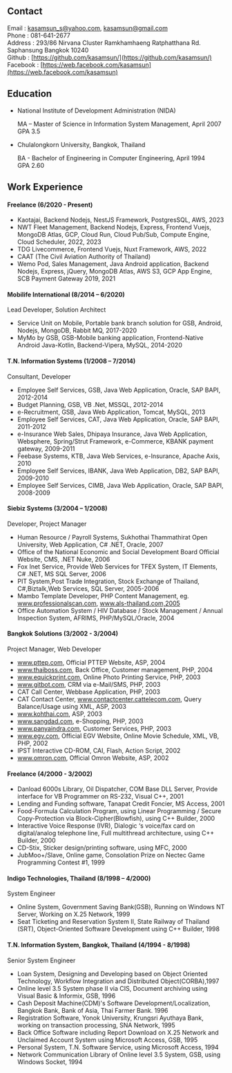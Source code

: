 ## Contact

   Email : kasamsun_s@yahoo.com, kasamsun@gmail.com  
   Phone : 081-641-2677  
   Address : 293/86 Nirvana Cluster Ramkhamhaeng Ratphatthana Rd. Saphansung Bangkok 10240  
   Github : [https://github.com/kasamsun/](https://github.com/kasamsun/)  
   Facebook : [https://web.facebook.com/kasamsun](https://web.facebook.com/kasamsun)  
   
## Education

- National Institute of Development Administration (NIDA)

   MA – Master of Science in Information System Management, April 2007  
   GPA 3.5

- Chulalongkorn University, Bangkok, Thailand

   BA - Bachelor of Engineering in Computer Engineering, April 1994  
   GPA 2.60


## Work Experience

#### Freelance (6/2020 - Present)
- Kaotajai, Backend Nodejs, NestJS Framework, PostgresSQL, AWS, 2023
- NWT Fleet Management, Backend Nodejs, Express, Frontend Vuejs, MongoDB Atlas, GCP, Cloud Run, Cloud Pub/Sub, Compute Engine, Cloud Scheduler, 2022, 2023
- TDG Livecommerce, Frontend Vuejs, Nuxt Framework, AWS, 2022
- CAAT (The Civil Aviation Authority of Thailand) 
- Wemo Pod, Sales Management, Java Android application, Backend Nodejs, Express, jQuery, MongoDB Atlas, AWS S3, GCP App Engine, SCB Payment Gateway 2019, 2021


#### Mobilife International (8/2014 – 6/2020)
Lead Developer, Solution Architect
- Service Unit on Mobile, Portable bank branch solution for GSB, Android, Nodejs, MongoDB, Rabbit MQ, 2017-2020
- MyMo by GSB, GSB-Mobile banking application, Frontend-Native Android Java-Kotlin, Backend-Vipera, MySQL, 2014-2020

#### T.N. Information Systems (1/2008 – 7/2014)
Consultant, Developer
- Employee Self Services, GSB, Java Web Application, Oracle, SAP BAPI,  2012-2014
- Budget Planning, GSB, VB .Net, MSSQL, 2012-2014
- e-Recruitment, GSB, Java Web Application, Tomcat, MySQL, 2013
- Employee Self Services, CAT, Java Web Application, Oracle, SAP BAPI, 2011-2012
- e-Insurance Web Sales, Dhipaya Insurance, Java Web Application, Websphere, Spring/Strut Framework, e-Commerce, KBANK payment gateway, 2009-2011
- Feebase Systems, KTB, Java Web Services, e-Insurance, Apache Axis, 2010
- Employee Self Services, IBANK, Java Web Application, DB2, SAP BAPI, 2009-2010
- Employee Self Services, CIMB, Java Web Application, Oracle, SAP BAPI, 2008-2009

#### Siebiz Systems (3/2004 – 1/2008)
Developer, Project Manager
- Human Resource / Payroll Systems, Sukhothai Thammathirat Open University, Web Application, C# .NET, Oracle, 2007
- Office of the National Economic and Social Development Board Official Website, CMS, .NET Nuke, 2006
- Fox Inet Service, Provide Web Services for TFEX System, IT Elements, C# .NET, MS SQL Server, 2006
- PIT System,Post Trade Integration, Stock Exchange of Thailand,  C#,Biztalk,Web Services, SQL Server, 2005-2006
- Mambo Template Developer, PHP Content Management, eg. www.professionalscan.com, www.als-thailand.com,2005
- Office Automation System / HIV Database / Stock Management / Annual Inspection System, AFRIMS, PHP/MySQL/Oracle, 2004

#### Bangkok Solutions (3/2002 - 3/2004)
Project Manager, Web Developer
- www.pttep.com, Official PTTEP Website, ASP, 2004
- www.thaiboss.com, Back Office, Customer management, PHP, 2004
- www.equickprint.com, Online Photo Printing Service, PHP, 2003
- www.gitbot.com, CRM via e-Mail/SMS, PHP, 2003
- CAT Call Center, Webbase Application, PHP, 2003
- CAT Contact Center, www.contactcenter.cattelecom.com, Query Balance/Usage using XML, ASP, 2003
- www.kohthai.com, ASP, 2003
- www.sangdad.com, e-Shopping, PHP, 2003
- www.panyaindra.com, Customer Services, PHP, 2003
- www.egv.com, Official EGV Website, Online Movie Schedule, XML, VB, PHP, 2002
- IPST Interactive CD-ROM, CAI, Flash, Action Script, 2002
- www.omron.com, Official Omron Website, ASP, 2002

#### Freelance (4/2000 - 3/2002)
- Danload 6000s Library, Oil Dispatcher, COM Base DLL Server, Provide interface for VB Programmer on RS-232, Visual C++, 2001
- Lending and Funding software, Tanapat Credit Foncier, MS Access, 2001
- Food-Formula Calculation Program, using Linear Programming / Secure Copy-Protection via Block-Cipher(Blowfish), using C++ Builder, 2000
- Interactive Voice Response (IVR), Dialogic ‘s voice/fax card on digital/analog telephone line, Full multithread architecture, using C++ Builder, 2000
- CD-Stix, Sticker design/printing software, using MFC, 2000
- JubMoo+/Slave, Online game, Consolation Prize on Nectec Game Programming Contest #1, 1999

#### Indigo Technologies, Thailand (8/1998 – 4/2000)
System Engineer
- Online System, Government Saving Bank(GSB), Running on Windows NT Server, Working on X.25 Network, 1999
- Seat Ticketing and Reservation System II, State Railway of Thailand (SRT), Object-Oriented Software Development using C++ Builder, 1998

#### T.N. Information System, Bangkok, Thailand (4/1994 - 8/1998)
Senior System Engineer
- Loan System, Designing and Developing based on Object Oriented Technology, Workflow Integration and Distributed Object(CORBA),1997
- Online level 3.5 System phase II via CIS, Document archiving using Visual Basic & Informix, GSB, 1996
- Cash Deposit Machine(CDM)'s Software Development/Localization, Bangkok Bank, Bank of Asia, Thai Farmer Bank. 1996
- Registration Software, Yonok University, Krungsri Ayuthaya Bank, working on transaction processing, SNA Network, 1995
- Back Office Software including Report Download on X.25 Network and Unclaimed Account System using Microsoft Access, GSB, 1995
- Personal System, T.N. Software Service, using Microsoft Access, 1994
- Network Communication Library of Online level 3.5 System, GSB, using Windows Socket, 1994

